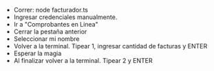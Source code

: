 - Correr: node facturador.ts
- Ingresar credenciales manualmente.
- Ir a "Comprobantes en Linea"
- Cerrar la pestaña anterior
- Seleccionar mi nombre
- Volver a la terminal. Tipear 1, ingresar cantidad de facturas y ENTER
- Esperar la magia
- Al finalizar volver a la terminal. Tipear 2 y ENTER
